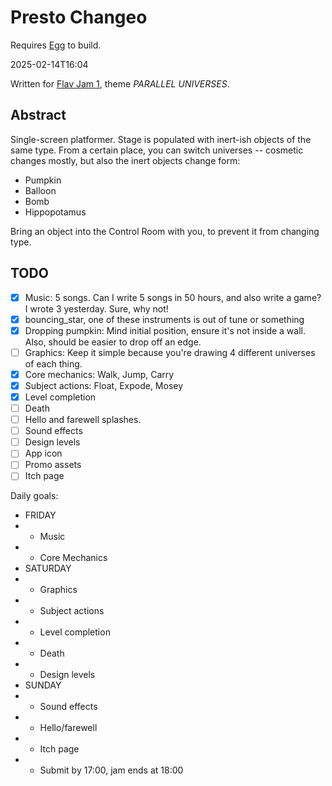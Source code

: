 # Presto Changeo

Requires [Egg](https://github.com/aksommerville/egg) to build.

2025-02-14T16:04

Written for [Flav Jam 1](https://itch.io/jam/flav-jam-1/), theme *PARALLEL UNIVERSES*.

## Abstract

Single-screen platformer.
Stage is populated with inert-ish objects of the same type.
From a certain place, you can switch universes -- cosmetic changes mostly, but also the inert objects change form:
- Pumpkin
- Balloon
- Bomb
- Hippopotamus

Bring an object into the Control Room with you, to prevent it from changing type.

## TODO

- [x] Music: 5 songs. Can I write 5 songs in 50 hours, and also write a game? I wrote 3 yesterday. Sure, why not!
- [x] bouncing_star, one of these instruments is out of tune or something
- [x] Dropping pumpkin: Mind initial position, ensure it's not inside a wall. Also, should be easier to drop off an edge.
- [ ] Graphics: Keep it simple because you're drawing 4 different universes of each thing.
- [x] Core mechanics: Walk, Jump, Carry
- [x] Subject actions: Float, Expode, Mosey
- [x] Level completion
- [ ] Death
- [ ] Hello and farewell splashes.
- [ ] Sound effects
- [ ] Design levels
- [ ] App icon
- [ ] Promo assets
- [ ] Itch page

Daily goals:
- FRIDAY
- - Music
- - Core Mechanics
- SATURDAY
- - Graphics
- - Subject actions
- - Level completion
- - Death
- - Design levels
- SUNDAY
- - Sound effects
- - Hello/farewell
- - Itch page
- - Submit by 17:00, jam ends at 18:00
